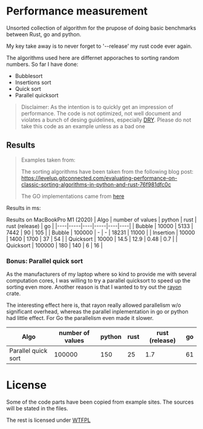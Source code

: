 # Performance measurement

Unsorted collection of algorithm for the prupose of doing basic benchmarks between Rust, go and python. 

My key take away is to never forget to '--release' my rust code ever again.

The algorithms used here are differnet apporaches to sorting random numbers. 
So far I have done:
- Bubblesort
- Insertions sort
- Quick sort
- Parallel quicksort

> Disclaimer:
> As the intention is to quickly get an impression of performance. The code is not optimized, not well document and violates a bunch of desing guidelines, especially [DRY](https://en.wikipedia.org/wiki/Don%27t_repeat_yourself). Please do not take this code as an example unless as a bad one

## Results
> Examples taken from:
>
> The sorting algorithms have been taken from the following blog post:
> https://levelup.gitconnected.com/evaluating-performance-on-classic-sorting-algorithms-in-python-and-rust-76f981dfc0c
>
> The GO implementations came from [here](https://www.golangprograms.com/)


Results in ms:


Results on MacBookPro M1 (2020)
| Algo | number of values | python | rust | rust (release) | go |
|----|-----|----|-----|----|----|
| Bubble | 10000 | 5133 | 7442 | 90 | 105 |
| Bubble | 100000 | - | - | 18231 | 11000 |
| Insertion | 10000 | 1400 | 1700 | 37 | 54 |
| Quicksort | 10000 | 14.5 | 12.9 |  0.48 | 0.7 |
| Quicksort | 100000 | 180 | 140 |  6 | 16 |

### Bonus: Parallel quick sort

As the manufacturers of my  laptop where so kind to provide me with several computation cores, I was willing to try a parallel quicksort to speed up the sorting even more. Another reason is that I wanted to try out the [rayon](https://crates.io/crates/rayon/1.2.1) crate.

The interesting effect here is, that rayon really allowed parallelism w/o significant overhead, whereas the parallel inplementation in go or python had little effect. For Go the parallelism even made it slower.

| Algo | number of values | python | rust | rust (release) | go |
|----|-----|----|-----|----|----|
| Parallel quick sort | 100000 | 150 | 25 | 1.7 | 61 |


# License

Some of the code parts have been copied from example sites. The sources will be stated in the files.

The rest is licensed under [WTFPL](http://www.wtfpl.net)